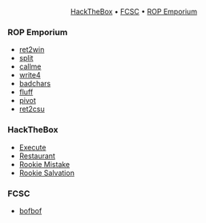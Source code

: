 <div style="text-align: center;">

[HackTheBox](#hackthebox) • [FCSC](#fcsc) • [ROP Emporium](#rop-emporium)

</div>



### ROP Emporium

- [ret2win](rop-emporium/ret2win)
- [split](rop-emporium/split)
- [callme](rop-emporium/callme)
- [write4](rop-emporium/write4)
- [badchars](rop-emporium/badchars)
- [fluff](rop-emporium/fluff)
- [pivot](rop-emporium/pivot)
- [ret2csu](rop-emporium/ret2csu)

### HackTheBox

- [Execute](hackthebox/execute)
- [Restaurant](hackthebox/restaurant)
- [Rookie Mistake](hackthebox/rookie-mistake)
- [Rookie Salvation](hackthebox/rookie-salvation)

### FCSC

- [bofbof](fcsc/bofbof)

